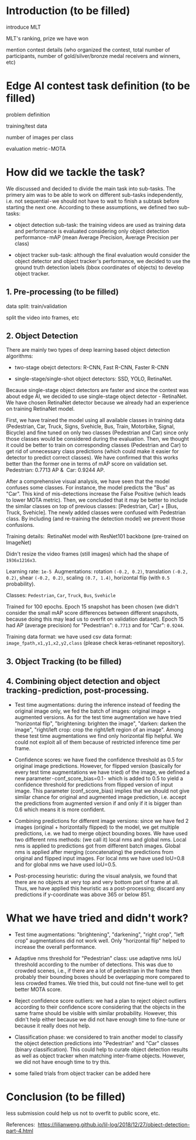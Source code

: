# Introduction (to be filled)

introduce MLT

MLT's ranking, prize we have won

mention contest details (who organized the contest, total number of participants, number of gold/silver/bronze medal receivers and winners, etc)


# Edge AI contest task definition (to be filled)
problem definition

training/test data

number of images per class

evaluation metric - MOTA




# How did we tackle the task?
We discussed and decided to divide the main task into sub-tasks. The primery aim was to be able to work on different sub-tasks independently, i.e. not sequential - we should not have to wait to finish a subtask before starting the next one. According to these assumptions, we defined two sub-tasks:

- object detection sub-task: the training videos are used as training data and performance is evaluated considering only object detection performance - mAP (mean Average Precision, Average Precision per class)

- object tracker sub-task: although the final evaluation would consider the object detector and object tracker's performance, we decided to use the ground truth detection labels (bbox coordinates of objects) to develop object tracker.



## 1. Pre-processing (to be filled)

data split: train/validation

split the video into frames, etc

## 2. Object Detection
There are mainly two types of deep learning based object detection algorithms: 

- two-stage obejct detectors: R-CNN, Fast R-CNN, Faster R-CNN 

- single-stage/single-shot object detectors: SSD, YOLO, RetinaNet. 


Because single-stage object detectors are faster and since the contest was about edge AI, we decided to use single-stage object detector - RetinaNet. We have chosen RetinaNet detector because we already had an experience on training RetinaNet model. 

First, we have trained the model using all available classes in training data (Pedestrian, Car, Truck, Signs, Svehicle, Bus, Train, Motorbike, Signal, Bicycle) and fine tuned on only two classes (Pedestrian and Car) since only those classes would be considered during the evaluation. Then, we thought it could be better to train on corresponding classes (Pedestrian and Car) to get rid of unnecessary class predictions (which could make it easier for detector to predict correct classes). We have confirmed that this works better than the former one in terms of mAP score on validation set. Pedestrian: 0.7713 AP & 
Car: 0.9244 AP.

After a comprehensive visual analysis, we have seen that the model confuses some classes. For instance, the model predicts the "Bus" as "Car". This kind of mis-detections increase the False Positive (which leads to lower MOTA metric).  Then, we concluded that it may be better to include the similar classes on top of previous classes: [Pedestrian, Car] + [Bus, Truck, Svehicle]. The newly added classes were confused with Pedestrian class. By including (and re-training the detection model) we prevent those confusions. 

Training details: 
RetinaNet model with ResNet101 backbone (pre-trained on ImageNet)

Didn't resize the video frames (still images) which had the shape of `1936x1216x3`. 

Learning rate: `1e-5` 
Augmentations: rotation `(-0.2, 0.2)`, translation `(-0.2, 0.2)`, shear `(-0.2, 0.2)`, scaling `(0.7, 1.4)`, horizontal flip (with `0.5` probability).

Classes: `Pedestrian`, `Car`, `Truck`, `Bus`, `Svehicle`

Trained for 100 epochs. Epoch 15 snapshot has been chosen (we didn't consider the small mAP score differences between different snapshots, because doing this may lead us to overfit on validation dataset). Epoch 15 had AP (average precision) for "Pedestrian": `0.7713` and for "Car": `0.9244`.

Training data format: we have used csv data format: `image_fpath,x1,y1,x2,y2,class` (please check keras-retinanet repository).




## 3. Object Tracking (to be filled)




## 4. Combining object detection and object tracking - prediction, post-processing.
- Test time augmentations: during the inference instead of feeding the original image only, we fed the batch of images: original image + augmented versions. As for the test time augmentation we have tried "horizontal flip", "brightening: brighten the image", "darken: darken the image", "right/left crop: crop the right/left region of an image". Among these test time augmentations we find only horizontal flip helpful. We could not exploit all of them because of restricted inference time per frame.


- Confidence scores: we have fixed the confidence threshold as 0.5 for original image predictions. However, for flipped version (basically for every test time augmentations we have tried) of the image, we defined a new parameter - conf_score_bias=0.1 -  which is added to 0.5 to yield a confidence threshold for predictions from flipped version of input image. This parameter (conf_score_bias) implies that we should not give similar chance for original and augmented image prediction, i.e. accept the predictions from augmented version if and only if it is bigger than 0.6 which means it is more confident.

- Combining predictions for different image versions: since we have fed 2 images (original + horizontally flipped) to the model, we get multiple predictions, i.e. we had to merge object bounding boxes. We have used two different nms methods: (we call it) local nms and global nms. Local nms is applied to predictions got from different batch images. Global nms is applied after merging (concatenating) the predictions from original and flipped input images. For local nms we have used IoU=0.8 and for global nms we have used IoU=0.5.

- Post-processing heuristic: during the visual analysis, we found that there are no objects at very top and very bottom part of frame at all. Thus, we have applied this heuristic as a post-processing; discard any predictions if y-coordinate was above 365 or below 851.



# What we have tried and didn't work?
- Test time augmentations:  "brightening", "darkening", "right crop", "left crop" augmentations did not work well. Only "horizontal flip" helped to increase the overall performance.

- Adaptive nms threshold for "Pedestrian" class: use adaptive nms IoU threshold according to the number of detections. This was due to crowded scenes, i.e., if there are a lot of pedestrian in the frame then probably their bounding boxes should be overlapping more compared to less crowded frames. We tried this, but could not fine-tune well to get better MOTA score.

- Reject confidence score outliers: we had a plan to reject object outliers according to their confidence score considering that the objects in the same frame should be visible with similar probability. However, this didn't help either because we did not have enough time to fine-tune or because it really does not help.

- Classification phase: we considered to train another model to classify the object detection predictions into "Pedestrian" and "Car" classes (binary classification). This could help to curate object detection results as well as object tracker when matching inter-frame objects. However, we did not have enough time to try this. 

- some failed trials from object tracker can be added here



# Conclusion (to be filled)

less submission could help us not to overfit to public score, etc.






References: 
https://lilianweng.github.io/lil-log/2018/12/27/object-detection-part-4.html
